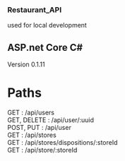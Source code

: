 ### Restaurant_API  
used for local development

## ASP.net Core C#  
Version 0.1.11

# Paths  
GET					: /api/users  
GET, DELETE			: /api/user/:uuid  
POST, PUT			: /api/user  
GET					: /api/stores  
GET					: /api/stores/dispositions/:storeId  
GET					: /api/store/:storeId  